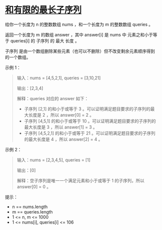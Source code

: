 #  [和有限的最长子序列](https://leetcode.cn/problems/longest-subsequence-with-limited-sum)

给你一个长度为 n 的整数数组 nums ，和一个长度为 m 的整数数组 queries 。

返回一个长度为 m 的数组 answer ，其中 answer[i] 是 nums 中 元素之和小于等于 queries[i] 的 子序列 的 最大 长度  。

子序列 是由一个数组删除某些元素（也可以不删除）但不改变剩余元素顺序得到的一个数组。

 

示例 1：

> 输入：nums = [4,5,2,1], queries = [3,10,21]
> 
> 输出：[2,3,4]
> 
> 解释：queries 对应的 answer 如下：
> 
> - 子序列 [2,1] 的和小于或等于 3 。可以证明满足题目要求的子序列的最大长度是 2 ，所以 answer[0] = 2 。
> - 子序列 [4,5,1] 的和小于或等于 10 。可以证明满足题目要求的子序列的最大长度是 3 ，所以 answer[1] = 3 。
> - 子序列 [4,5,2,1] 的和小于或等于 21 。可以证明满足题目要求的子序列的最大长度是 4 ，所以 answer[2] = 4 。

示例 2：

> 输入：nums = [2,3,4,5], queries = [1]
> 
> 输出：[0]
> 
> 解释：空子序列是唯一一个满足元素和小于或等于 1 的子序列，所以 answer[0] = 0 。
 

提示：

- n == nums.length
- m == queries.length
- 1 <= n, m <= 1000
- 1 <= nums[i], queries[i] <= 106